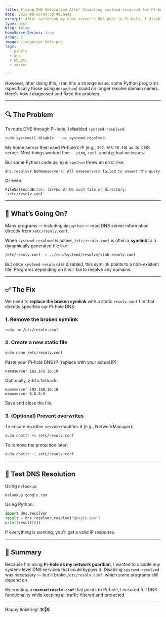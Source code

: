 ```yaml
---
title: Fixing DNS Resolution After Disabling systemd-resolved for Pi-hole
date: 2025-08-05T00:39:48.644Z
excerpt: After switching my home server's DNS over to Pi-hole, I disabled systemd-resolved to keep all traffic filtered. That’s when things broke — especially for Python apps using dnspython. Here’s how I fixed the DNS chaos by rewriting /etc/resolv.conf.
type: post
blog: false
homeServerSeries: true
order: 2
image: /images/pi-hole.png
tags:
  - pihole
  - dns
  - ubuntu
  - server

---
```


However, after doing this, I ran into a strange issue: some Python programs (specifically those using `dnspython`) could no longer resolve domain names. Here's how I diagnosed and fixed the problem.

---

## 🔍 The Problem

To route DNS through Pi-hole, I disabled `systemd-resolved`:

```bash
sudo systemctl disable --now systemd-resolved
```

My home server then used Pi-hole's IP (e.g., `192.168.10.10`) as its DNS server. Most things worked fine — `ping`, `curl`, and `dig` had no issues.

But some Python code using `dnspython` threw an error like:

```
dns.resolver.NoNameservers: All nameservers failed to answer the query
```

Or even:

```
FileNotFoundError: [Errno 2] No such file or directory: '/etc/resolv.conf'
```

---

## 🧠 What’s Going On?

Many programs — including `dnspython` — read DNS server information directly from `/etc/resolv.conf`.

When `systemd-resolved` is active, `/etc/resolv.conf` is often a **symlink** to a dynamically generated file like:

```bash
/etc/resolv.conf -> ../run/systemd/resolve/stub-resolv.conf
```

But once `systemd-resolved` is disabled, this symlink points to a non-existent file. Programs depending on it will fail to resolve any domains.

---

## ✅ The Fix

We need to **replace the broken symlink** with a static `resolv.conf` file that directly specifies our Pi-hole DNS.

### 1. Remove the broken symlink

```bash
sudo rm /etc/resolv.conf
```

### 2. Create a new static file

```bash
sudo nano /etc/resolv.conf
```

Paste your Pi-hole DNS IP (replace with your actual IP):

```text
nameserver 192.168.10.10
```

Optionally, add a fallback:

```text
nameserver 192.168.10.10
nameserver 8.8.8.8
```

Save and close the file.

### 3. (Optional) Prevent overwrites

To ensure no other service modifies it (e.g., NetworkManager):

```bash
sudo chattr +i /etc/resolv.conf
```

To remove the protection later:

```bash
sudo chattr -i /etc/resolv.conf
```

---

## 🧪 Test DNS Resolution

Using `nslookup`:

```bash
nslookup google.com
```

Using Python:

```python
import dns.resolver
result = dns.resolver.resolve("google.com")
print(result[0])
```

If everything is working, you'll get a valid IP response.

---

## 🧵 Summary

Because I'm using **Pi-hole as my network guardian**, I wanted to disable any system-level DNS services that could bypass it. Disabling `systemd-resolved` was necessary — but it broke `/etc/resolv.conf`, which some programs still depend on.

By creating a **manual `resolv.conf`** that points to Pi-hole, I ensured full DNS functionality while keeping all traffic filtered and protected.

---

Happy tinkering! 🛠️🧠🔒
